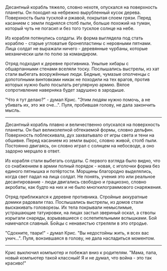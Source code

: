 Десантный корабль тяжело, словно нехотя, опускался на поверхность планеты. Он походил на небрежно вырубленный кусок дерева. Поверхность была тусклой и ржавой, покрытая слоем грязи. Перед касанием с земли поднялся столб пыли, больше похожий на туман, который чуть не погасил и без того тусклое солнце на небе.

Из корабля потянулись солдаты. Их форма выглядела под стать кораблю - старые угловатые бронепластины с неровными пятнами. Лица солдат не выражали ничего - деревянные чурбаны, которые механически шли по полю за командиром.

Отряд подходил к деревне противника. Унылые хибары с обшарпанными стенами вселяли тоску. Послышались выстрелы, из хат стали выбегать вооружённые люди. Бедные, чумазые ополченцы с допотопными винтовками никак не походили на тех врагов, против которых нужно было посылать регулярную армию. Вялое сопротивление наверняка будет задушено в зародыше.

"Что я тут делаю?" - думал Крис. "Этим людям нужно помочь, а не убивать их, это же оче...". Пуля, пробившая голову, не дала закончить мысль.

*** 

Десантный корабль плавно и величественно опускался на поверхность планеты. Он был великолепной обтекаемой формы, словно дельфин. Поверхность поблескивала, дух захватывало от игры света и тени на обшивке. Перед касанием из земли вырос, словно живой, столб пыли. Постоянно двигаясь, он словно играл с солнцем на небосводе, а оно задорно мерцало в ответ.

Из корабля стали выбегать солдаты. С первого взгляда было видно, что со снабжением в армии полный порядок - новая, с иголочки форма без единого пятнышка и потёртости. Морщины благородно выделялись, когда свет падал на лица солдат. Не понять, учения это или реальное десантирование - люди двигались свободно и грациозно, словно акробаты, как будто на них и не было многкилограммового снаряжения.

Отряд приближался к деревне противника. Стройные аккуратные домики радовали глаз. Послышались выстрелы, из домов стали выскакивать головорезы. Их тела покрывали немыслимые, устрашающие татуировки, на лицах застыл звериный оскал, а стволы изрыгали снаряды, взрывавшиеся с ослепительными вспышками. Бой намечался славный. Бойцы с ненавистью стреляли в это отродье.

"Сдохните, твари!" - думал Крис. "Вы недостойны жить, я всех вас унич...". Пуля, вонзившаяся в голову, не дала насладиться моментом.

*** 

Крис выключил компьютер и побежал вниз к родителям. "Мама, папа, новый компьютер такой классный! Я и не думал, что война - это так красиво!"
